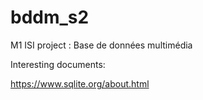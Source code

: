 # bddm_s2
M1 ISI project : Base de données multimédia

Interesting documents:

https://www.sqlite.org/about.html
